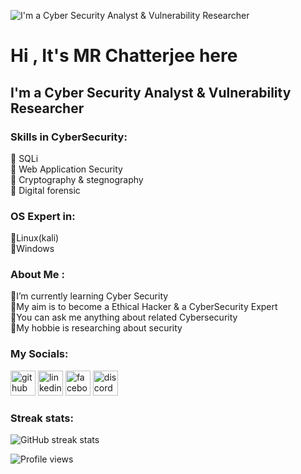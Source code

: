 ![I'm a Cyber Security Analyst & Vulnerability Researcher](https://www.sddatacenter.com/wp-content/uploads/2018/10/Privacy-1024x288.png)
# Hi , It's **MR Chatterjee** here
## I'm a Cyber Security Analyst & Vulnerability Researcher


### **Skills in CyberSecurity**:
 🔸 SQLi
 <br />
 🔸 Web Application Security
 <br />
 🔸 Cryptography & stegnography
 <br />
 🔸 Digital forensic
 <br />
 
### **OS Expert in**:
 🔸Linux(kali)
 <br />
 🔸Windows
 <br />
### **About Me** :
 🔸I’m currently learning  Cyber Security 
 <br />
 🔸My aim is to become a Ethical Hacker & a CyberSecurity Expert 
 <br />
 🔸You can ask me anything about related Cybersecurity
 <br />
 🔸My hobbie is researching about security 
 <br />
### **My Socials**:
[<img src='https://cdn.jsdelivr.net/npm/simple-icons@3.0.1/icons/github.svg' alt='github' height='40'>](https://github.com/MRChatterje)  [<img src='https://cdn.jsdelivr.net/npm/simple-icons@3.0.1/icons/linkedin.svg' alt='linkedin' height='40'>](https://www.linkedin.com/in/jayanta-chattopadhay-242148229/)  [<img src='https://cdn.jsdelivr.net/npm/simple-icons@3.0.1/icons/facebook.svg' alt='facebook' height='40'>](https://www.facebook.com/jayanta.james)  [<img src='https://cdn.jsdelivr.net/npm/simple-icons@3.0.1/icons/discord.svg' alt='discord' height='40'>](https://discord.gg/G4D2CPzdTW)  

### **Streak stats**:
![GitHub streak stats](https://github-readme-streak-stats.herokuapp.com/?user=MRChatterje)  

![Profile views](https://gpvc.arturio.dev/MRChatterje)  

